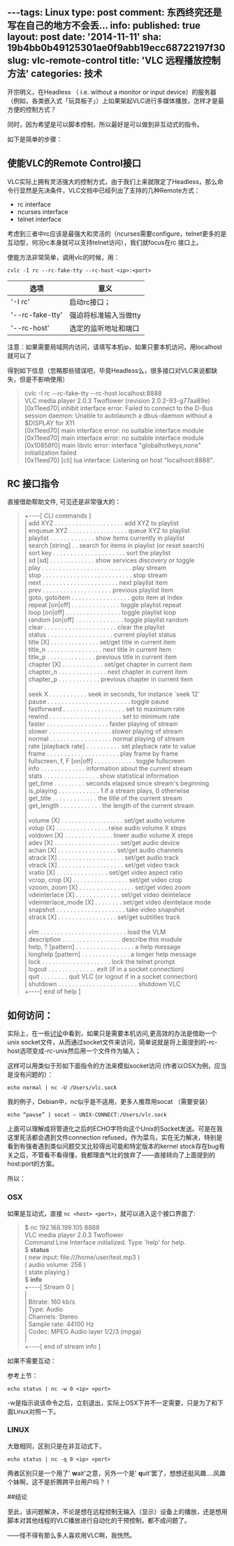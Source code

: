 ---tags: Linux
type: post
comment: 东西终究还是写在自己的地方不会丢...
info: 
published: true
layout: post
date: '2014-11-11'
sha: 19b4bb0b49125301ae0f9abb19ecc68722197f30
slug: vlc-remote-control
title: 'VLC 远程播放控制方法'
categories: 技术
---

开宗明义，在Headless （ i.e. without a monitor or input device）的服务器（例如，各类嵌入式「玩具板子」）上如果架起VLC进行多媒体播放，怎样才是最方便的控制方式？

同时，因为希望是可以脚本控制，所以最好是可以做到非互动式的指令。

如下是简单的步骤：

## 使能VLC的Remote Control接口

VLC实际上拥有灵活强大的控制方式，由于我们上来就限定了Headless，那么命令行显然是先决条件，VLC文档中已经列出了支持的几种Remote方式：

- rc interface
- ncurses interface
- telnet interface

考虑到三者中rc应该是最强大和灵活的（ncurses需要configure，telnet更多的是互动型，何况rc本身就可以支持telnet访问），我们就focus在rc 接口上。

使能方法非常简单，调用vlc的时候，用：

`cvlc -I rc --rc-fake-tty --rc-host <ip>:<port>`

选项     |意义           |
-------|-----------|
'-I rc'| 启动rc接口；
'--rc-fake-tty'| 强迫将标准输入当做tty
'--rc-host' | 选定的监听地址和端口
    
注意：如果需要局域网内访问，请填写本机ip，如果只要本机访问，用localhost就可以了

得到如下信息（忽略那些错误吧，毕竟Headless么，很多接口对VLC来说都缺失，但是不影响使用）

> cvlc -I rc --rc-fake-tty --rc-host localhost:8888        
VLC media player 2.0.3 Twoflower (revision 2.0.2-93-g77aa89e)        
[0x11eed70] inhibit interface error: Failed to connect to the D-Bus session daemon: Unable to autolaunch a dbus-daemon without a $DISPLAY for X11        
[0x11eed70] main interface error: no suitable interface module        
[0x11eed70] main interface error: no suitable interface module        
[0x10858f0] main libvlc error: interface "globalhotkeys,none" initialization failed        
[0x11eed70] [cli] lua interface: Listening on host "localhost:8888".        
        

## RC 接口指令

直接借助帮助文件, 可见还是非常强大的：

> +----[ CLI commands ]        
| add XYZ  . . . . . . . . . . . . . . . . . . . . add XYZ to playlist        
| enqueue XYZ  . . . . . . . . . . . . . . . . . queue XYZ to playlist        
| playlist . . . . . . . . . . . . .  show items currently in playlist        
| search [string]  . .  search for items in playlist (or reset search)        
| sort key . . . . . . . . . . . . . . . . . . . . . sort the playlist        
| sd [sd]  . . . . . . . . . . . . . show services discovery or toggle        
| play . . . . . . . . . . . . . . . . . . . . . . . . . . play stream        
| stop . . . . . . . . . . . . . . . . . . . . . . . . . . stop stream        
| next . . . . . . . . . . . . . . . . . . . . . .  next playlist item        
| prev . . . . . . . . . . . . . . . . . . . .  previous playlist item        
| goto, gotoitem . . . . . . . . . . . . . . . . .  goto item at index        
| repeat [on|off]  . . . . . . . . . . . . . .  toggle playlist repeat        
| loop [on|off]  . . . . . . . . . . . . . . . .  toggle playlist loop        
| random [on|off]  . . . . . . . . . . . . . .  toggle playlist random        
| clear  . . . . . . . . . . . . . . . . . . . . .  clear the playlist        
| status . . . . . . . . . . . . . . . . . . . current playlist status        
| title [X]  . . . . . . . . . . . . . . set/get title in current item        
| title_n  . . . . . . . . . . . . . . . .  next title in current item        
| title_p  . . . . . . . . . . . . . .  previous title in current item        
| chapter [X]  . . . . . . . . . . . . set/get chapter in current item        
| chapter_n  . . . . . . . . . . . . . .  next chapter in current item        
| chapter_p  . . . . . . . . . . . .  previous chapter in current item        
|         
| seek X . . . . . . . . . . . seek in seconds, for instance `seek 12'        
| pause  . . . . . . . . . . . . . . . . . . . . . . . .  toggle pause        
| fastforward  . . . . . . . . . . . . . . . . . . set to maximum rate        
| rewind . . . . . . . . . . . . . . . . . . . . . set to minimum rate        
| faster . . . . . . . . . . . . . . . . . .  faster playing of stream        
| slower . . . . . . . . . . . . . . . . . .  slower playing of stream        
| normal . . . . . . . . . . . . . . . . . .  normal playing of stream        
| rate [playback rate] . . . . . . . . . .  set playback rate to value        
| frame  . . . . . . . . . . . . . . . . . . . . . play frame by frame        
| fullscreen, f, F [on|off]  . . . . . . . . . . . . toggle fullscreen        
| info . . . . . . . . . . . . .  information about the current stream        
| stats  . . . . . . . . . . . . . . . .  show statistical information        
| get_time . . . . . . . . .  seconds elapsed since stream's beginning        
| is_playing . . . . . . . . . . . .  1 if a stream plays, 0 otherwise        
| get_title  . . . . . . . . . . . . . the title of the current stream        
| get_length . . . . . . . . . . . .  the length of the current stream        
|         
| volume [X] . . . . . . . . . . . . . . . . . .  set/get audio volume        
| volup [X]  . . . . . . . . . . . . . . .  raise audio volume X steps        
| voldown [X]  . . . . . . . . . . . . . .  lower audio volume X steps        
| adev [X] . . . . . . . . . . . . . . . . . . .  set/get audio device        
| achan [X]  . . . . . . . . . . . . . . . . .  set/get audio channels        
| atrack [X] . . . . . . . . . . . . . . . . . . . set/get audio track        
| vtrack [X] . . . . . . . . . . . . . . . . . . . set/get video track        
| vratio [X] . . . . . . . . . . . . . . .  set/get video aspect ratio        
| vcrop, crop [X]  . . . . . . . . . . . . . . . .  set/get video crop        
| vzoom, zoom [X]  . . . . . . . . . . . . . . . .  set/get video zoom        
| vdeinterlace [X] . . . . . . . . . . . . .  set/get video deintelace        
| vdeinterlace_mode [X]  . . . . . . . . set/get video deintelace mode        
| snapshot . . . . . . . . . . . . . . . . . . . . take video snapshot        
| strack [X] . . . . . . . . . . . . . . . . . set/get subtitles track        
|         
| vlm  . . . . . . . . . . . . . . . . . . . . . . . . .  load the VLM        
| description  . . . . . . . . . . . . . . . . .  describe this module        
| help, ? [pattern]  . . . . . . . . . . . . . . . . .  a help message        
| longhelp [pattern] . . . . . . . . . . . . . . a longer help message        
| lock . . . . . . . . . . . . . . . . . . . .  lock the telnet prompt        
| logout . . . . . . . . . . . . . .  exit (if in a socket connection)        
| quit . . . . . . . .  quit VLC (or logout if in a socket connection)        
| shutdown . . . . . . . . . . . . . . . . . . . . . . .  shutdown VLC        
+----[ end of help ]        

## 如何访问：

实际上，在一些[讨论][1]中看到，如果只是需要本机访问,更高效的办法是借助一个unix socket文件，从而通过socket文件来访问，简单说就是将上面提到的-rc-host选项变成-rc-unix然后用一个文件作为输入；

这样可以用类似于形如下面指令的方法来模拟socket访问 (作者以OSX为例，应当是没有问题的）：

`echo normal | nc -U /Users/vlc.sock`

我的例子，Debian中，nc似乎是不适用，更多人推荐用socat （需要安装）

`echo “pause” | socat – UNIX-CONNECT:/Users/vlc.sock`

上面可以理解成将管道化之后的ECHO字符向这个Unix的Socket发送。可是在我这里死活都会遇到文件connection refused，作为菜鸟，实在无力解决，特别是看到有强者遇到类似问题交叉比较得出可能和特定版本的kernel stock存在bug有关之后，不管看不看得懂，我都理直气壮的放弃了——直接转向了上面提到的host:port的方案。

所以：

### OSX

如果是互动式，直接 `nc <host> <port>`，就可以进入这个接口界面了:

>  $ nc 192.168.199.105 8888        
VLC media player 2.0.3 Twoflower        
Command Line Interface initialized. Type `help' for help.        
> $ **status**        
( new input: file:///home/user/test.mp3 )        
( audio volume: 256 )        
( state playing )        
> $ **info**        
+----[ Stream 0 ]        
|        
| Bitrate: 160 kb/s        
| Type: Audio        
| Channels: Stereo        
| Sample rate: 44100 Hz        
| Codec: MPEG Audio layer 1/2/3 (mpga)        
|        
+----[ end of stream info ]        

如果不需要互动：

参考上节：

`echo status | nc -w 0 <ip> <port>`

-w是指示说该命令之后，立刻退出，实际上OSX下并不一定需要，只是为了和下面Linux对照一下。


### LINUX

大致相同，区别只是在非互动式下，

`echo status | nc -q 0 <ip> <port>`

两者区别只是一个用了' **w**ait'之意，另外一个是' **q**uit'罢了，想想还挺风趣....风趣个妹啊，这不是折腾跨平台用户吗？！


##结论

至此，该问题解决，不论是想在远程控制无输入（显示）设备上的播放，还是想用脚本对其他线程的VLC播放进行自动化的干预控制，都不成问题了。

——怪不得有那么多人喜欢用VLC啊，我恍然。


[1]: http://n0tablog.wordpress.com/2009/02/09/controlling-vlc-via-rc-remote-control-interface-using-a-unix-domain-socket-and-no-programming/




